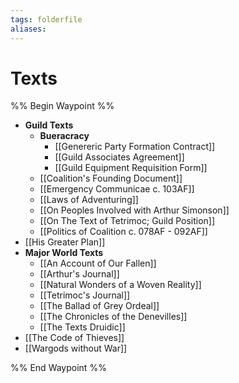 ```yaml
---
tags: folderfile
aliases:
---
```


# Texts
%% Begin Waypoint %%
- **Guild Texts**
	- **Bueracracy**
		- [[Genereric Party Formation Contract]]
		- [[Guild Associates Agreement]]
		- [[Guild Equipment Requisition Form]]
	- [[Coalition's Founding Document]]
	- [[Emergency Communicae c. 103AF]]
	- [[Laws of Adventuring]]
	- [[On Peoples Involved with Arthur Simonson]]
	- [[On The Text of Tetrimoc; Guild Position]]
	- [[Politics of Coalition c. 078AF - 092AF]]
- [[His Greater Plan]]
- **Major World Texts**
	- [[An Account of Our Fallen]]
	- [[Arthur's Journal]]
	- [[Natural Wonders of a Woven Reality]]
	- [[Tetrimoc's Journal]]
	- [[The Ballad of Grey Ordeal]]
	- [[The Chronicles of the Denevilles]]
	- [[The Texts Druidic]]
- [[The Code of Thieves]]
- [[Wargods without War]]

%% End Waypoint %%
